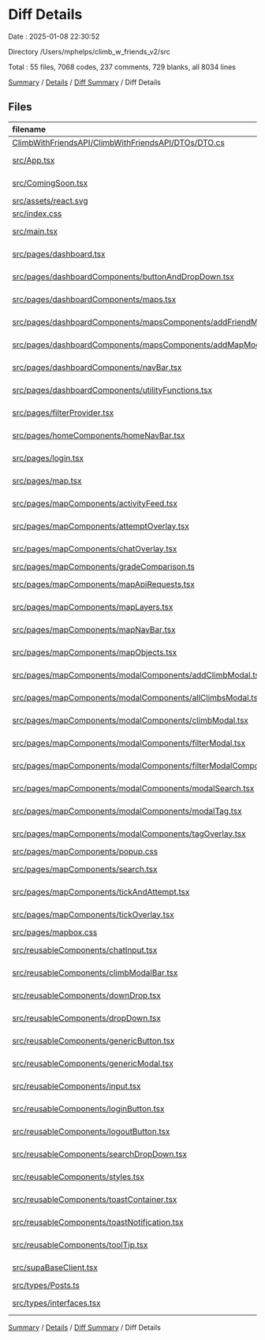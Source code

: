 # Diff Details

Date : 2025-01-08 22:30:52

Directory /Users/mphelps/climb_w_friends_v2/src

Total : 55 files, 7068 codes, 237 comments, 729 blanks, all 8034 lines

[Summary](results.md) / [Details](details.md) / [Diff Summary](diff.md) / Diff Details

## Files

| filename                                                                                                                                                                      | language       | code | comment | blank | total |
| :---------------------------------------------------------------------------------------------------------------------------------------------------------------------------- | :------------- | ---: | ------: | ----: | ----: |
| [ClimbWithFriendsAPI/ClimbWithFriendsAPI/DTOs/DTO.cs](/ClimbWithFriendsAPI/ClimbWithFriendsAPI/DTOs/DTO.cs)                                                                   | C#             |  -64 |       0 |   -16 |   -80 |
| [src/App.tsx](/src/App.tsx)                                                                                                                                                   | TypeScript JSX |   11 |       0 |     2 |    13 |
| [src/ComingSoon.tsx](/src/ComingSoon.tsx)                                                                                                                                     | TypeScript JSX |    8 |       0 |     1 |     9 |
| [src/assets/react.svg](/src/assets/react.svg)                                                                                                                                 | XML            |    1 |       0 |     0 |     1 |
| [src/index.css](/src/index.css)                                                                                                                                               | CSS            |   35 |       4 |     5 |    44 |
| [src/main.tsx](/src/main.tsx)                                                                                                                                                 | TypeScript JSX |   29 |       2 |     3 |    34 |
| [src/pages/dashboard.tsx](/src/pages/dashboard.tsx)                                                                                                                           | TypeScript JSX |   28 |       0 |     5 |    33 |
| [src/pages/dashboardComponents/buttonAndDropDown.tsx](/src/pages/dashboardComponents/buttonAndDropDown.tsx)                                                                   | TypeScript JSX |   70 |       2 |     8 |    80 |
| [src/pages/dashboardComponents/maps.tsx](/src/pages/dashboardComponents/maps.tsx)                                                                                             | TypeScript JSX |  256 |       9 |    29 |   294 |
| [src/pages/dashboardComponents/mapsComponents/addFriendModal.tsx](/src/pages/dashboardComponents/mapsComponents/addFriendModal.tsx)                                           | TypeScript JSX |  180 |       2 |    11 |   193 |
| [src/pages/dashboardComponents/mapsComponents/addMapModal.tsx](/src/pages/dashboardComponents/mapsComponents/addMapModal.tsx)                                                 | TypeScript JSX |  113 |       1 |    10 |   124 |
| [src/pages/dashboardComponents/navBar.tsx](/src/pages/dashboardComponents/navBar.tsx)                                                                                         | TypeScript JSX |   90 |       0 |    13 |   103 |
| [src/pages/dashboardComponents/utilityFunctions.tsx](/src/pages/dashboardComponents/utilityFunctions.tsx)                                                                     | TypeScript JSX |  199 |      16 |    29 |   244 |
| [src/pages/filterProvider.tsx](/src/pages/filterProvider.tsx)                                                                                                                 | TypeScript JSX |   28 |       0 |     7 |    35 |
| [src/pages/homeComponents/homeNavBar.tsx](/src/pages/homeComponents/homeNavBar.tsx)                                                                                           | TypeScript JSX |   48 |       0 |     3 |    51 |
| [src/pages/login.tsx](/src/pages/login.tsx)                                                                                                                                   | TypeScript JSX |   32 |       1 |     5 |    38 |
| [src/pages/map.tsx](/src/pages/map.tsx)                                                                                                                                       | TypeScript JSX |  359 |      14 |    57 |   430 |
| [src/pages/mapComponents/activityFeed.tsx](/src/pages/mapComponents/activityFeed.tsx)                                                                                         | TypeScript JSX |   62 |       1 |     9 |    72 |
| [src/pages/mapComponents/attemptOverlay.tsx](/src/pages/mapComponents/attemptOverlay.tsx)                                                                                     | TypeScript JSX |  188 |       3 |    16 |   207 |
| [src/pages/mapComponents/chatOverlay.tsx](/src/pages/mapComponents/chatOverlay.tsx)                                                                                           | TypeScript JSX |  149 |       1 |    10 |   160 |
| [src/pages/mapComponents/gradeComparison.ts](/src/pages/mapComponents/gradeComparison.ts)                                                                                     | TypeScript     |  131 |      20 |    26 |   177 |
| [src/pages/mapComponents/mapApiRequests.tsx](/src/pages/mapComponents/mapApiRequests.tsx)                                                                                     | TypeScript JSX |  670 |      22 |    77 |   769 |
| [src/pages/mapComponents/mapLayers.tsx](/src/pages/mapComponents/mapLayers.tsx)                                                                                               | TypeScript JSX |  445 |      65 |    45 |   555 |
| [src/pages/mapComponents/mapNavBar.tsx](/src/pages/mapComponents/mapNavBar.tsx)                                                                                               | TypeScript JSX |   95 |       0 |     3 |    98 |
| [src/pages/mapComponents/mapObjects.tsx](/src/pages/mapComponents/mapObjects.tsx)                                                                                             | TypeScript JSX |  247 |       0 |     9 |   256 |
| [src/pages/mapComponents/modalComponents/addClimbModal.tsx](/src/pages/mapComponents/modalComponents/addClimbModal.tsx)                                                       | TypeScript JSX |  500 |      18 |    59 |   577 |
| [src/pages/mapComponents/modalComponents/allClimbsModal.tsx](/src/pages/mapComponents/modalComponents/allClimbsModal.tsx)                                                     | TypeScript JSX |   32 |       0 |     3 |    35 |
| [src/pages/mapComponents/modalComponents/climbModal.tsx](/src/pages/mapComponents/modalComponents/climbModal.tsx)                                                             | TypeScript JSX |  331 |       9 |    35 |   375 |
| [src/pages/mapComponents/modalComponents/filterModal.tsx](/src/pages/mapComponents/modalComponents/filterModal.tsx)                                                           | TypeScript JSX |  322 |      12 |    37 |   371 |
| [src/pages/mapComponents/modalComponents/filterModalComponents.tsx/GradeDropDowns.tsx](/src/pages/mapComponents/modalComponents/filterModalComponents.tsx/GradeDropDowns.tsx) | TypeScript JSX |  140 |       2 |     9 |   151 |
| [src/pages/mapComponents/modalComponents/modalSearch.tsx](/src/pages/mapComponents/modalComponents/modalSearch.tsx)                                                           | TypeScript JSX |   83 |       1 |    12 |    96 |
| [src/pages/mapComponents/modalComponents/modalTag.tsx](/src/pages/mapComponents/modalComponents/modalTag.tsx)                                                                 | TypeScript JSX |  152 |       4 |    15 |   171 |
| [src/pages/mapComponents/modalComponents/tagOverlay.tsx](/src/pages/mapComponents/modalComponents/tagOverlay.tsx)                                                             | TypeScript JSX |   16 |       0 |     2 |    18 |
| [src/pages/mapComponents/popup.css](/src/pages/mapComponents/popup.css)                                                                                                       | CSS            |   28 |       3 |     3 |    34 |
| [src/pages/mapComponents/search.tsx](/src/pages/mapComponents/search.tsx)                                                                                                     | TypeScript JSX |  175 |       5 |    12 |   192 |
| [src/pages/mapComponents/tickAndAttempt.tsx](/src/pages/mapComponents/tickAndAttempt.tsx)                                                                                     | TypeScript JSX |  157 |       4 |     9 |   170 |
| [src/pages/mapComponents/tickOverlay.tsx](/src/pages/mapComponents/tickOverlay.tsx)                                                                                           | TypeScript JSX |  186 |       2 |    17 |   205 |
| [src/pages/mapbox.css](/src/pages/mapbox.css)                                                                                                                                 | CSS            |   14 |       0 |     1 |    15 |
| [src/reusableComponents/chatInput.tsx](/src/reusableComponents/chatInput.tsx)                                                                                                 | TypeScript JSX |   33 |       0 |     4 |    37 |
| [src/reusableComponents/climbModalBar.tsx](/src/reusableComponents/climbModalBar.tsx)                                                                                         | TypeScript JSX |  334 |       6 |    21 |   361 |
| [src/reusableComponents/downDrop.tsx](/src/reusableComponents/downDrop.tsx)                                                                                                   | TypeScript JSX |   53 |       0 |     2 |    55 |
| [src/reusableComponents/dropDown.tsx](/src/reusableComponents/dropDown.tsx)                                                                                                   | TypeScript JSX |   93 |       0 |     9 |   102 |
| [src/reusableComponents/genericButton.tsx](/src/reusableComponents/genericButton.tsx)                                                                                         | TypeScript JSX |   30 |       0 |     1 |    31 |
| [src/reusableComponents/genericModal.tsx](/src/reusableComponents/genericModal.tsx)                                                                                           | TypeScript JSX |   48 |       2 |     5 |    55 |
| [src/reusableComponents/input.tsx](/src/reusableComponents/input.tsx)                                                                                                         | TypeScript JSX |   47 |       0 |     8 |    55 |
| [src/reusableComponents/loginButton.tsx](/src/reusableComponents/loginButton.tsx)                                                                                             | TypeScript JSX |   20 |       0 |     4 |    24 |
| [src/reusableComponents/logoutButton.tsx](/src/reusableComponents/logoutButton.tsx)                                                                                           | TypeScript JSX |   22 |       0 |     4 |    26 |
| [src/reusableComponents/searchDropDown.tsx](/src/reusableComponents/searchDropDown.tsx)                                                                                       | TypeScript JSX |   50 |       0 |     6 |    56 |
| [src/reusableComponents/styles.tsx](/src/reusableComponents/styles.tsx)                                                                                                       | TypeScript JSX |  388 |       0 |    26 |   414 |
| [src/reusableComponents/toastContainer.tsx](/src/reusableComponents/toastContainer.tsx)                                                                                       | TypeScript JSX |   53 |       0 |     8 |    61 |
| [src/reusableComponents/toastNotification.tsx](/src/reusableComponents/toastNotification.tsx)                                                                                 | TypeScript JSX |   98 |       3 |     9 |   110 |
| [src/reusableComponents/toolTip.tsx](/src/reusableComponents/toolTip.tsx)                                                                                                     | TypeScript JSX |   65 |       2 |     6 |    73 |
| [src/supaBaseClient.tsx](/src/supaBaseClient.tsx)                                                                                                                             | TypeScript JSX |   45 |       1 |    12 |    58 |
| [src/types/Posts.ts](/src/types/Posts.ts)                                                                                                                                     | TypeScript     |    5 |       0 |     1 |     6 |
| [src/types/interfaces.tsx](/src/types/interfaces.tsx)                                                                                                                         | TypeScript JSX |  138 |       0 |    22 |   160 |

[Summary](results.md) / [Details](details.md) / [Diff Summary](diff.md) / Diff Details
